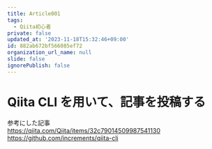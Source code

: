 ```yaml
---
title: Article001
tags:
  - Qiita初心者
private: false
updated_at: '2023-11-18T15:32:46+09:00'
id: 882ab672bf566085ef72
organization_url_name: null
slide: false
ignorePublish: false
---
```


# Qiita CLI を用いて、記事を投稿する

参考にした記事  
https://qiita.com/Qiita/items/32c79014509987541130  
https://github.com/increments/qiita-cli
